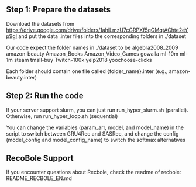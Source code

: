 ## Step 1: Prepare the datasets

Download the datasets from https://drive.google.com/drive/folders/1ahiLmzU7cGRPXf5qGMqtAChte2eYp9gI and put the data .inter files into the corresponding folders in ./dataset

Our code expect the folder names in ./dataset to be algebra2008_2009  amazon-beauty  Amazon_Books  Amazon_Video_Games gowalla  ml-10m  ml-1m  steam  tmall-buy  Twitch-100k  yelp2018  yoochoose-clicks

Each folder should contain one file called {folder_name}.inter (e.g., amazon-beauty.inter) 

## Step 2: Run the code

If your server support slurm, you can just run run_hyper_slurm.sh (parallel). Otherwise, run run_hyper_loop.sh (sequential)

You can change the variables (param_arr, model, and model_name) in the script to switch between GRU4Rec and SASRec, and change the config (model_config and model_config_name) to switch the softmax alternatives

## RecoBole Support
If you encounter questions about Recbole, check the readme of recbole: README_RECBOLE_EN.md


